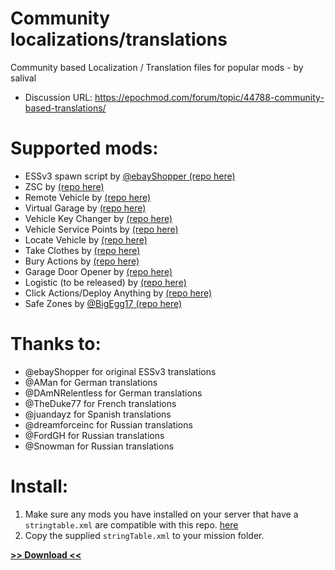 # Community localizations/translations
Community based Localization / Translation files for popular mods - by salival

* Discussion URL: https://epochmod.com/forum/topic/44788-community-based-translations/

# Supported mods:

* ESSv3 spawn script by [@ebayShopper (repo here)](https://github.com/ebayShopper/ESSV3)
* ZSC by [(repo here)](https://github.com/oiad/ZSC)
* Remote Vehicle by [(repo here)](https://github.com/oiad/remoteVehicle)
* Virtual Garage by [(repo here)](https://github.com/oiad/virtualGarage)
* Vehicle Key Changer by [(repo here)](https://github.com/oiad/vkc)
* Vehicle Service Points by [(repo here)](https://github.com/oiad/service_points)
* Locate Vehicle by [(repo here)](https://github.com/oiad/locateVehicle)
* Take Clothes by [(repo here)](https://github.com/oiad/takeClothes)
* Bury Actions by [(repo here)](https://github.com/oiad/buryActions)
* Garage Door Opener by [(repo here)](https://github.com/oiad/garageDoorOpener)
* Logistic (to be released) by [(repo here)](https://github.com/oiad/logistic)
* Click Actions/Deploy Anything by [(repo here)](https://github.com/oiad/deployAnything)
* Safe Zones by [@BigEgg17 (repo here)](https://github.com/BigEgg17/Safe-Zones)

# Thanks to:

* @ebayShopper for original ESSv3 translations
* @AMan for German translations
* @DAmNRelentless for German translations
* @TheDuke77 for French translations
* @juandayz for Spanish translations
* @dreamforceinc for Russian translations
* @FordGH for Russian translations
* @Snowman for Russian translations

# Install:

1. Make sure any mods you have installed on your server that have a <code>stringtable.xml</code> are compatible with this repo. [here](https://github.com/oiad/communityLocalizations/#supported-mods)
1. Copy the supplied <code>stringTable.xml</code> to your mission folder.

**[>> Download <<](https://github.com/oiad/communityLocalizations/archive/master.zip)**
